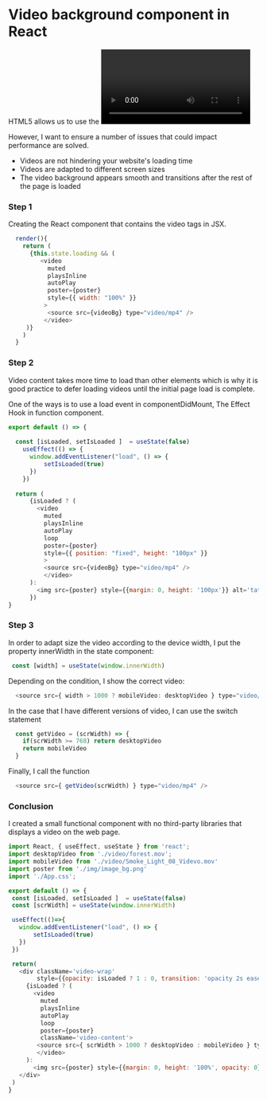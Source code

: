 <h1>Video background component in React</h1>
<p>HTML5 allows us to use the <video> element very comfortably and easily.
 
However, I want to ensure a number of issues that could impact performance are solved.
</p>
<ul>
<li>Videos are not hindering your website's loading time</li>
<li>Videos are adapted to different screen sizes</li>
<li>The video background appears smooth and transitions after the rest of the page is loaded</li>
</ul>
<h3>Step 1</h3>
<p>Creating the React component that contains the video tags in JSX.</p>
  
```javaScript
  render(){
    return (
      {this.state.loading && (
         <video
           muted
           playsInline
           autoPlay
           poster={poster}
           style={{ width: "100%" }}
          >
           <source src={videoBg} type="video/mp4" />
          </video>
     )}
    )
  }

```
<h3>Step 2</h3>
<p>
  Video content takes more time to load than other elements which is why it is good practice to defer loading videos until the initial page load is complete.

  One of the ways is to use a load event in componentDidMount, 
  The Effect Hook in function component.
</p>

```javaScript
export default () => {
 
  const [isLoaded, setIsLoaded ]  = useState(false)
    useEffect(() => {
      window.addEventListener("load", () => {
          setIsLoaded(true)
      })
    })
    
  return (
      {isLoaded ? (
        <video
          muted
          playsInline
          autoPlay
          loop
          poster={poster}
          style={{ position: "fixed", height: "100px" }}
          >
          <source src={videoBg} type="video/mp4" />
          </video>
      ):
        <img src={poster} style={{margin: 0, height: '100px'}} alt='tatatata'/> 
      })
}
```
<h3>Step 3</h3>
<p>In order to adapt size the video according to the device width, I put the property innerWidth in the state component:</p>

```javaScript
 const [width] = useState(window.innerWidth)

```
<p>Depending on the condition, I show the correct video:</p>

```javaScript
  <source src={ width > 1000 ? mobileVideo: desktopVideo } type="video/mp4" />

```

<p>In the case that I have different versions of video, I can use the switch statement</p>
  
```javaScript
  const getVideo = (scrWidth) => {
    if(scrWidth >= 768) return desktopVideo
    return mobileVideo
  }

```

<p>Finally, I call the function</p>

```javaScript
  <source src={ getVideo(scrWidth) } type="video/mp4" />

```
 <h3>Conclusion</h3>
 <p>I created a small functional component with no third-party libraries that displays a video on the web page.</p>
 
 ```javaScript
 import React, { useEffect, useState } from 'react';
import desktopVideo from './video/forest.mov';
import mobileVideo from './video/Smoke_Light_08_Videvo.mov'
import poster from './img/image_bg.png'
import './App.css';
 
export default () => {
  const [isLoaded, setIsLoaded ]  = useState(false)
  const [scrWidth] = useState(window.innerWidth)
 
  useEffect(()=>{
    window.addEventListener("load", () => {
        setIsLoaded(true)
    })
  })
 
  return(
    <div className='video-wrap'
         style={{opacity: isLoaded ? 1 : 0, transition: 'opacity 2s ease'}}>
      {isLoaded ? (
        <video
          muted
          playsInline
          autoPlay
          loop
          poster={poster}
          className='video-content'>
         <source src={ scrWidth > 1000 ? desktopVideo : mobileVideo } type="video/mp4" />
         </video>
      ):
        <img src={poster} style={{margin: 0, height: '100%', opacity: 0}} alt='tatatata'/> }
    </div>
  )
}

```







